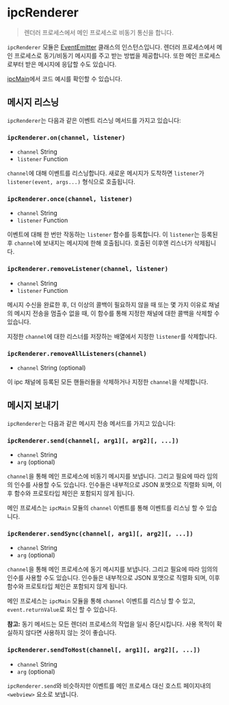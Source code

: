 # ipcRenderer

> 렌더러 프로세스에서 메인 프로세스로 비동기 통신을 합니다.

`ipcRenderer` 모듈은 [EventEmitter](https://nodejs.org/api/events.html) 클래스의
인스턴스입니다. 렌더러 프로세스에서 메인 프로세스로 동기/비동기 메시지를 주고 받는
방법을 제공합니다. 또한 메인 프로세스로부터 받은 메시지에 응답할 수도 있습니다.

[ipcMain](ipc-main.md)에서 코드 예시를 확인할 수 있습니다.

## 메시지 리스닝

`ipcRenderer`는 다음과 같은 이벤트 리스닝 메서드를 가지고 있습니다:

### `ipcRenderer.on(channel, listener)`

* `channel` String
* `listener` Function

`channel`에 대해 이벤트를 리스닝합니다. 새로운 메시지가 도착하면 `listener`가
`listener(event, args...)` 형식으로 호출됩니다.

### `ipcRenderer.once(channel, listener)`

* `channel` String
* `listener` Function

이벤트에 대해 한 번만 작동하는 `listener` 함수를 등록합니다. 이 `listener`는 등록된
후 `channel`에 보내지는 메시지에 한해 호출됩니다. 호출된 이후엔 리스너가 삭제됩니다.

### `ipcRenderer.removeListener(channel, listener)`

* `channel` String
* `listener` Function

메시지 수신을 완료한 후, 더 이상의 콜백이 필요하지 않을 때 또는 몇 가지 이유로 채널의
메시지 전송을 멈출수 없을 때, 이 함수를 통해 지정한 채널에 대한 콜백을 삭제할 수
있습니다.

지정한 `channel`에 대한 리스너를 저장하는 배열에서 지정한 `listener`를 삭제합니다.

### `ipcRenderer.removeAllListeners(channel)`

* `channel` String (optional)

이 ipc 채널에 등록된 모든 핸들러들을 삭제하거나 지정한 `channel`을 삭제합니다.

## 메시지 보내기

`ipcRenderer`는 다음과 같은 메시지 전송 메서드를 가지고 있습니다:

### `ipcRenderer.send(channel[, arg1][, arg2][, ...])`

* `channel` String
* `arg` (optional)

`channel`을 통해 메인 프로세스에 비동기 메시지를 보냅니다. 그리고 필요에 따라 임의의
인수를 사용할 수도 있습니다. 인수들은 내부적으로 JSON 포맷으로 직렬화 되며, 이후 함수와
프로토타입 체인은 포함되지 않게 됩니다.

메인 프로세스는 `ipcMain` 모듈의 `channel` 이벤트를 통해
이벤트를 리스닝 할 수 있습니다.

### `ipcRenderer.sendSync(channel[, arg1][, arg2][, ...])`

* `channel` String
* `arg` (optional)

`channel`을 통해 메인 프로세스에 동기 메시지를 보냅니다. 그리고 필요에 따라 임의의
인수를 사용할 수도 있습니다. 인수들은 내부적으로 JSON 포맷으로 직렬화 되며, 이후 함수와
프로토타입 체인은 포함되지 않게 됩니다.

메인 프로세스는 `ipcMain` 모듈을 통해 `channel` 이벤트를 리스닝 할 수 있고,
`event.returnValue`로 회신 할 수 있습니다.

**참고:** 동기 메서드는 모든 렌더러 프로세스의 작업을 일시 중단시킵니다. 사용 목적이
확실하지 않다면 사용하지 않는 것이 좋습니다.

### `ipcRenderer.sendToHost(channel[, arg1][, arg2][, ...])`

* `channel` String
* `arg` (optional)

`ipcRenderer.send`와 비슷하지만 이벤트를 메인 프로세스 대신 호스트 페이지내의
`<webview>` 요소로 보냅니다.
